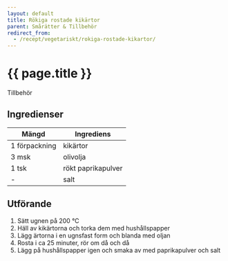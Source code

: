 ```yaml
---
layout: default
title: Rökiga rostade kikärtor
parent: Smårätter & Tillbehör
redirect_from:
  - /recept/vegetariskt/rokiga-rostade-kikartor/
---
```


# {{ page.title }}

Tillbehör

## Ingredienser

Mängd|Ingrediens
------------ | -------------
1 förpackning|kikärtor
3 msk|olivolja
1 tsk|rökt paprikapulver
\-|salt

## Utförande
1. Sätt ugnen på 200 ℃
2. Häll av kikärtorna och torka dem med hushållspapper
3. Lägg ärtorna i en ugnsfast form och blanda med oljan
4. Rosta i ca 25 minuter, rör om då och då
5. Lägg på hushållspapper igen och smaka av med paprikapulver och salt
